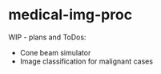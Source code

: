 # medical-img-proc

WIP - plans and ToDos:
 - Cone beam simulator
 - Image classification for malignant cases